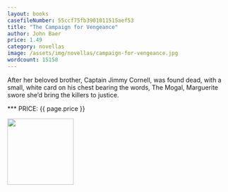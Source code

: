 ```yaml
---
layout: books
casefileNumber: 55ccf75fb3901011515aef53
title: "The Campaign for Vengeance"
author: John Baer
price: 1.49
category: novellas
image: /assets/img/novellas/campaign-for-vengeance.jpg
wordcount: 15158
---
```


After her beloved brother, Captain Jimmy Cornell, was found dead, with a small, white card on his chest bearing the words, The Mogal, Marguerite swore she’d bring the killers to justice.

*** PRICE: {{ page.price }}

<a href="https://transactions.sendowl.com/packages/32889/273BD150/add_to_cart" rel="nofollow"><img style="width: 150px;" src="https://transactions.sendowl.com/assets/external/add-to-cart.png" /></a><script type="text/javascript" src="https://transactions.sendowl.com/assets/sendowl.js" ></script>